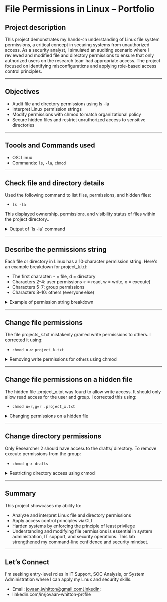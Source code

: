 # File Permissions in Linux – Portfolio

## Project description

This project demonstrates my hands-on understanding of Linux file system permissions, a critical concept in securing systems from unauthorized access. As a security analyst, I simulated an auditing scenario where I reviewed and modified file and directory permissions to ensure that only authorized users on the research team had appropriate access. The project focused on identifying misconfigurations and applying role-based access control principles.

---

## Objectives

- Audit file and directory permissions using ls -la
- Interpret Linux permission strings
- Modify permissions with chmod to match organizational policy
- Secure hidden files and restrict unauthorized access to sensitive directories

---

## Toools and Commands used

- OS: Linux
- Commands: `ls`, `-la`, `chmod`

---

## Check file and directory details

Used the following command to list files, permissions, and hidden files:

- `ls -la`

This displayed ownership, permissions, and visibility status of files within the project directory..

<details>
  <summary>Output of `ls -la` command</summary>

![Output of `ls -la` command](images/ls-la-output.png)

</details>

---

## Describe the permissions string

Each file or directory in Linux has a 10-character permission string. Here's an example breakdown for project_k.txt:

- The first character: - = file, d = directory
- Characters 2–4: user permissions (r = read, w = write, x = execute)
- Characters 5–7: group permissions
- Characters 8–10: others (everyone else)

<details>
  <summary>Example of permission string breakdown</summary>

![Example of permission string breakdown](images/permissions-string-explained.png)

</details>

---

## Change file permissions

The file projects_k.txt mistakenly granted write permissions to others. I corrected it using:

- `chmod o-w project_k.txt`

<details>
  <summary>Removing write permissions for others using chmod</summary>

![Removing write permission for others using chmod](images/chmod-o-w.png)

</details>

---

## Change file permissions on a hidden file

The hidden file .project_x.txt was found to allow write access. It should only allow read access for the user and group. I corrected this using:

- `chmod u=r,g=r .project_x.txt`

<details>
  <summary>Changing permissions on a hidden file</summary>

![Changing permissions on a hidden file](images/chmod-hidden-file.png)

</details>

---

## Change directory permissions

Only Researcher 2 should have access to the drafts/ directory. To remove execute permissions from the group:

- `chmod g-x drafts`

<details>
  <summary>Restricting directory access using chmod</summary>
  
![Restricting directory access using chmod](images/chmod-directory.png)

</details>

---

## Summary

This project showcases my ability to:

- Analyze and interpret Linux file and directory permissions
- Apply access control principles via CLI
- Harden systems by enforcing the principle of least privilege
- Understanding and modifying file permissions is essential in system administration, IT support, and security operations. This lab strengthened my command-line confidence and security mindset.

---

## Let’s Connect

I'm seeking entry-level roles in IT Support, SOC Analysis, or System Administration where I can apply my Linux and security skills.
- Email: jovaan.jwhitton@gmail.comLinkedIn: 
- linkedin.com/in/jovaan-whitton-profile
